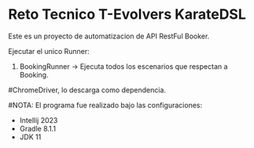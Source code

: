 # Reto Tecnico T-Evolvers KarateDSL

Este es un proyecto de automatizacion de API RestFul Booker.

Ejecutar el unico Runner:

1. BookingRunner -> Ejecuta todos los escenarios que respectan a Booking.

#ChromeDriver, lo descarga como dependencia.

#NOTA: El programa fue realizado bajo las configuraciones:
- Intellij 2023
- Gradle 8.1.1
- JDK 11

